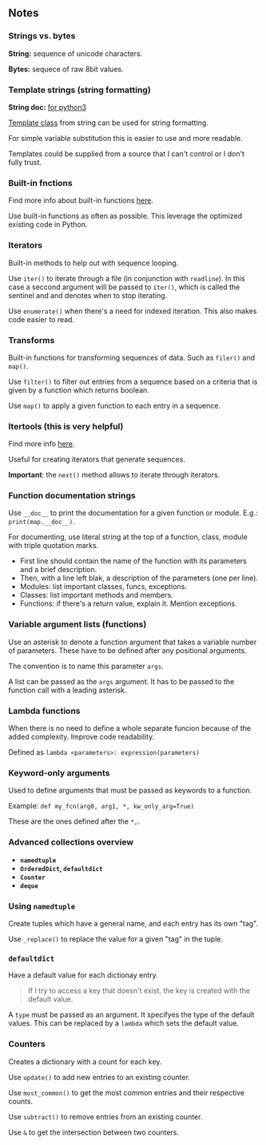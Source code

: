 ## Notes

### Strings vs. bytes

**String:** sequence of unicode characters.  

**Bytes:** sequece of raw 8bit values.

### Template strings (string formatting)

**String doc:** [for python3](https://docs.python.org/3/library/string.html) 

[Template class](https://docs.python.org/3/library/string.html#template-strings) from string can be used for string formatting.

For simple variable substitution this is easier to use and more readable.

Templates could be supplied from a source that I can't control or I don't fully trust.

### Built-in fnctions

Find more info about built-in functions [here](https://docs.python.org/3/library/functions.html).

Use built-in functions as often as possible. This leverage the optimized existing code in Python.

### Iterators

Built-in methods to help out with sequence looping.

Use `iter()` to iterate through a file (in conjunction with `readline`).
In this case a seccond argument will be passed to `iter()`, which is called
the sentinel and and denotes when to stop iterating.

Use `enumerate()` when there's a need for indexed iteration. This also makes code easier to read.

### Transforms

Built-in functions for transforming sequences of data. Such as `filer()` and `map()`.

Use `filter()` to filter out entries from a sequence based on a criteria that is given
by a function which returns boolean.

Use `map()` to apply a given function to each entry in a sequence.

### Itertools (this is very helpful)

Find more info [here](https://docs.python.org/3/library/itertools.html).

Useful for creating iterators that generate sequences.

**Important**: the `next()` method allows to iterate through iterators.

### Function documentation strings

Use `__doc__` to print the documentation for a given function or module. E.g.: `print(map.__doc__)`.

For documenting, use literal string at the top of a function, class, module with triple quotation marks.

- First line should contain the name of the function with its parameters and a brief description.
- Then, with a line left blak, a description of the parameters (one per line).
- Modules: list important classes, funcs, exceptions.
- Classes: list important methods and members.
- Functions: if there's a return value, explain it. Mention exceptions.

### Variable argument lists (functions)

Use an asterisk to denote a function argument that takes a variable number of parameters.
These have to be defined after any positional arguments.

The convention is to name this parameter `args`.

A list can be passed as the `args` argument. It has to be passed to the function call with a leading asterisk.

### Lambda functions

When there is no need to define a whole separate funcion because of the added complexity. Improve code readability.

Defined as `lambda <parameters>: expression(parameters)`

### Keyword-only arguments

Used to define arguments that must be passed as keywords to a function.

Example: `def my_fcn(arg0, arg1, *, kw_only_arg=True)`

These are the ones defined after the `*,`.

### Advanced collections overview

- **`namedtuple`**
- **`OrderedDict`, `defaultdict`**
- **`Counter`**
- **`deque`**

### Using `namedtuple`

Create tuples which have a general name, and each entry has its own "tag".

Use `_replace()` to replace the value for a given "tag" in the tuple.

### `defaultdict`

Have a default value for each dictionay entry.

> If I try to access a key that doesn't exist, the key is created with the default value.

A `type` must be passed as an argument. It specifyes the type of the default values. This can be replaced by a `lambda` which sets the default value.

### Counters

Creates a dictionary with a count for each key.

Use `update()` to add new entries to an existing counter.

Use `most_common()` to get the most common entries and their respective counts. 

Use `subtract()` to remove entries from an existing counter.

Use `&` to get the intersection between two counters.